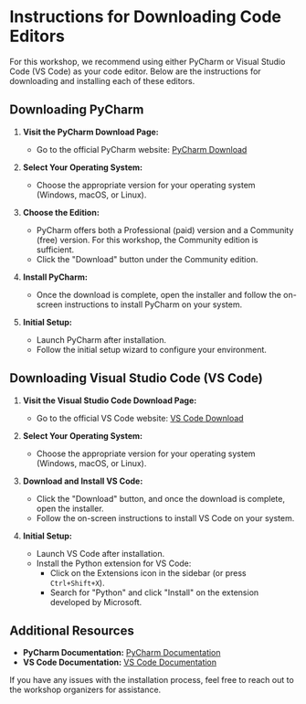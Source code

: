 # Instructions for Downloading Code Editors

For this workshop, we recommend using either PyCharm or Visual Studio Code (VS Code) as your code editor. Below are the instructions for downloading and installing each of these editors.

## Downloading PyCharm

1. **Visit the PyCharm Download Page:**
   - Go to the official PyCharm website: [PyCharm Download](https://www.jetbrains.com/pycharm/download/)

2. **Select Your Operating System:**
   - Choose the appropriate version for your operating system (Windows, macOS, or Linux).

3. **Choose the Edition:**
   - PyCharm offers both a Professional (paid) version and a Community (free) version. For this workshop, the Community edition is sufficient.
   - Click the "Download" button under the Community edition.

4. **Install PyCharm:**
   - Once the download is complete, open the installer and follow the on-screen instructions to install PyCharm on your system.

5. **Initial Setup:**
   - Launch PyCharm after installation.
   - Follow the initial setup wizard to configure your environment.

## Downloading Visual Studio Code (VS Code)

1. **Visit the Visual Studio Code Download Page:**
   - Go to the official VS Code website: [VS Code Download](https://code.visualstudio.com/Download)

2. **Select Your Operating System:**
   - Choose the appropriate version for your operating system (Windows, macOS, or Linux).

3. **Download and Install VS Code:**
   - Click the "Download" button, and once the download is complete, open the installer.
   - Follow the on-screen instructions to install VS Code on your system.

4. **Initial Setup:**
   - Launch VS Code after installation.
   - Install the Python extension for VS Code:
     - Click on the Extensions icon in the sidebar (or press `Ctrl+Shift+X`).
     - Search for "Python" and click "Install" on the extension developed by Microsoft.

## Additional Resources

- **PyCharm Documentation:** [PyCharm Documentation](https://www.jetbrains.com/pycharm/documentation/)
- **VS Code Documentation:** [VS Code Documentation](https://code.visualstudio.com/docs)

If you have any issues with the installation process, feel free to reach out to the workshop organizers for assistance.